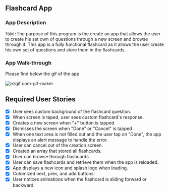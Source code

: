 ## Flashcard App

### App Description
`TODO:`The purpose of this program is the create an app that allows the user to create his set own of
questions through a new screen and browse through it. This app is a fully functional flashcard as it allows
the user create his own set of questions and store them in the flashcards.

### App Walk-through

Please find below the gif of the app


![ezgif com-gif-maker](https://user-images.githubusercontent.com/63592880/113465469-3382fd00-9402-11eb-86ff-b89afee0bb59.gif)



## Required User Stories
- [x] User sees custom background of the flashcard question.
- [x] When screen is taped, user sees custom flashcard's response.
- [x] Creates a new screen when "+" button is tapped.
- [x] Dismisses the screen when "Done" or "Cancel" is tapped .
- [x] When one text area is not filled out and the user tap on "Done", the app displays an alert message
      to handle the error.
- [x] User can cancel out of the creation screen.
- [x] Created an array that stored all flashcards.
- [x] User can browse through flashcards.
- [x] User can save flashcards and retrieve them when the app is reloaded.
- [x] App displays a new icon and splash logo when loading.
- [x] Cutomized next, prev, and add buttons.
- [x] User notices animations when the flashcard is sliding forward or backward.
